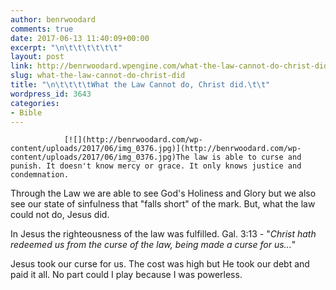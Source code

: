 ```yaml
---
author: benrwoodard
comments: true
date: 2017-06-13 11:40:09+00:00
excerpt: "\n\t\t\t\t\t\t"
layout: post
link: http://benrwoodard.wpengine.com/what-the-law-cannot-do-christ-did/
slug: what-the-law-cannot-do-christ-did
title: "\n\t\t\t\tWhat the Law Cannot do, Christ did.\t\t"
wordpress_id: 3643
categories:
- Bible
---
```



				[![](http://benrwoodard.com/wp-content/uploads/2017/06/img_0376.jpg)](http://benrwoodard.com/wp-content/uploads/2017/06/img_0376.jpg)The law is able to curse and punish. It doesn't know mercy or grace. It only knows justice and condemnation. 

Through the Law we are able to see God's Holiness and Glory but we also see our state of sinfulness that "falls short" of the mark. But, what the law could not do, Jesus did.

In Jesus the righteousness of the law was fulfilled. Gal. 3:13 - "_Christ hath redeemed us from the curse of the law, being made a curse for us..._" 

Jesus took our curse for us. The cost was high but He took our debt and paid it all. No part could I play because I was powerless. 		

